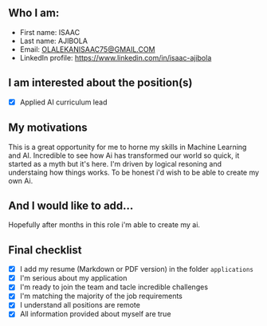 ## Who I am:

- First name: ISAAC
- Last name: AJIBOLA
- Email: OLALEKANISAAC75@GMAIL.COM
- LinkedIn profile: https://www.linkedin.com/in/isaac-ajibola

## I am interested about the position(s)

<!-- Check the postion(s) you are interested in -->
- [X] Applied AI curriculum lead

## My motivations

This is a great opportunity for me to horne my skills in Machine Learning and AI. Incredible to see how Ai has transformed our world so quick, it started as a myth but it's here. I'm driven by logical resoning and understaing how things works. To be honest i'd wish to be able to create my own Ai.

## And I would like to add...

Hopefully after months in this role i'm able to create my ai.

## Final checklist

<!-- Make sure to check all these items -->

- [X] I add my resume (Markdown or PDF version) in the folder `applications`
- [X] I'm serious about my application
- [X] I'm ready to join the team and tacle incredible challenges
- [X] I'm matching the majority of the job requirements
- [X] I understand all positions are remote
- [X] All information provided about myself are true
